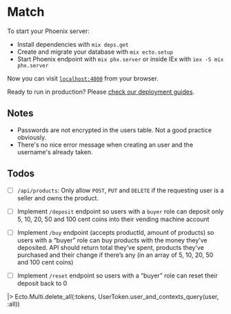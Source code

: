 # Match

To start your Phoenix server:

  * Install dependencies with `mix deps.get`
  * Create and migrate your database with `mix ecto.setup`
  * Start Phoenix endpoint with `mix phx.server` or inside IEx with `iex -S mix phx.server`

Now you can visit [`localhost:4000`](http://localhost:4000) from your browser.

Ready to run in production? Please [check our deployment guides](https://hexdocs.pm/phoenix/deployment.html).

## Notes

- Passwords are not encrypted in the users table. Not a good practice obviously.
- There's no nice error message when creating an user and the username's already taken.

## Todos

- [ ] `/api/products`: Only allow `POST`, `PUT` and `DELETE` if the requesting user is a seller and owns the product.
- [ ] Implement `/deposit` endpoint so users with a `buyer` role can deposit only 5, 10, 20, 50 and 100 cent coins into their vending machine account
- [ ] Implement `/buy` endpoint (accepts productId, amount of products) so users with a “buyer” role can buy products with the money they’ve deposited. API should return total they’ve spent, products they’ve purchased and their change if there’s any (in an array of 5, 10, 20, 50 and 100 cent coins)
- [ ] Implement `/reset` endpoint so users with a “buyer” role can reset their deposit back to 0



|> Ecto.Multi.delete_all(:tokens, UserToken.user_and_contexts_query(user, :all))